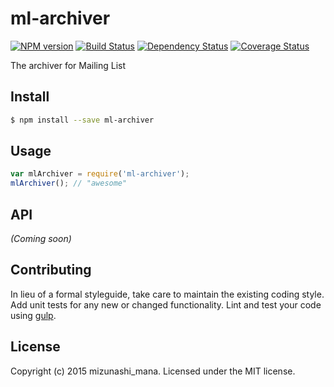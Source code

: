 # ml-archiver 
[![NPM version][npm-image]][npm-url] [![Build Status][travis-image]][travis-url] [![Dependency Status][daviddm-url]][daviddm-image] [![Coverage Status][coveralls-image]][coveralls-url]

The archiver for Mailing List


## Install

```bash
$ npm install --save ml-archiver
```


## Usage

```javascript
var mlArchiver = require('ml-archiver');
mlArchiver(); // "awesome"
```

## API

_(Coming soon)_


## Contributing

In lieu of a formal styleguide, take care to maintain the existing coding style. Add unit tests for any new or changed functionality. Lint and test your code using [gulp](http://gulpjs.com/).


## License

Copyright (c) 2015 mizunashi_mana. Licensed under the MIT license.



[npm-url]: https://npmjs.org/package/ml-archiver
[npm-image]: https://badge.fury.io/js/ml-archiver.svg
[travis-url]: https://travis-ci.org/mizunashi-mana/ml-archiver
[travis-image]: https://travis-ci.org/mizunashi-mana/ml-archiver.svg?branch=master
[daviddm-url]: https://david-dm.org/mizunashi-mana/ml-archiver.svg?theme=shields.io
[daviddm-image]: https://david-dm.org/mizunashi-mana/ml-archiver
[coveralls-url]: https://coveralls.io/r/mizunashi-mana/ml-archiver
[coveralls-image]: https://coveralls.io/repos/mizunashi-mana/ml-archiver/badge.png
